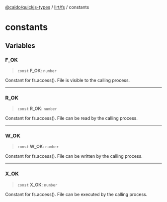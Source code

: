 [@caido/quickjs-types](../../../index.md) / [llrt/fs](../index.md) / constants

# constants

## Variables

### F\_OK

> `const` **F\_OK**: `number`

Constant for fs.access(). File is visible to the calling process.

***

### R\_OK

> `const` **R\_OK**: `number`

Constant for fs.access(). File can be read by the calling process.

***

### W\_OK

> `const` **W\_OK**: `number`

Constant for fs.access(). File can be written by the calling process.

***

### X\_OK

> `const` **X\_OK**: `number`

Constant for fs.access(). File can be executed by the calling process.
